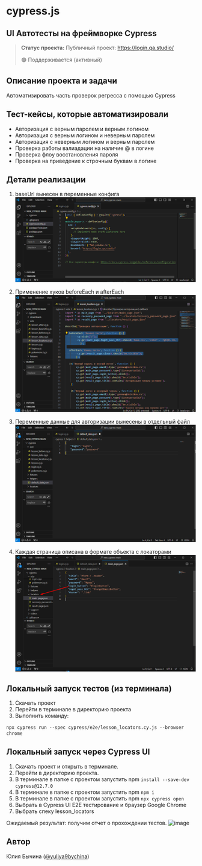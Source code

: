 # cypress.js
<h2>UI Автотесты на фреймворке Cypress</h2>

> **Статус проекта:**
> Публичный проект: https://login.qa.studio/
> 
> 🟢 Поддерживается (активный) 

## Описание проекта и задачи
Автоматизировать часть проверок регресса с помощью Cypress

## Тест-кейсы, которые автоматизировали
* Авторизация с верным паролем и верным логином
* Авторизация c верным логином и неверным паролем
* Авторизация c неверным логином и верным паролем
* Проверка работы валиадации на наличие @ в логине
* Проверка флоу восстановления пароля
* Проверка на приведение к строчным буквам в логине

## Детали реализации

1. baseUrl вынесен в переменные конфига
![image](https://github.com/Yuliya-Bychina-QA/cypress.js/blob/main/base_Url.png)

2. Применение хуков beforeEach и afterEach
![image](https://github.com/Yuliya-Bychina-QA/cypress.js/blob/main/Each.png)

3. Переменные данные для авторизации вынесены в отдельный файл
![image](https://github.com/Yuliya-Bychina-QA/cypress.js/blob/main/helpers.png)

4. Каждая страница описана в формате объекта с локаторами
![image](https://github.com/Yuliya-Bychina-QA/cypress.js/blob/main/locators.png)

## Локальный запуск тестов (из терминала)
1. Скачать проект
2. Перейти в терминале в директорию проекта
2. Выполнить команду:
```
npx cypress run --spec cypress/e2e/lesson_locators.cy.js --browser chrome
```

## Локальный запуск через Cypress UI
1. Скачать проект и открыть в терминале.
2. Перейти в директорию проекта.
3. В терминале в папке с проектом запустить npm `install --save-dev cypress@12.7.0`
4. В терминале в папке с проектом запустить npm `npm i`
5. В терминале в папке с проектом запустить npm `npx cypress open`
6. Выбрать в Cypress UI E2E тестирование и браузер Google Chrome
7. Выбрать спеку lesson_locators

Ожидаемый результат: получим отчет о прохождении тестов.
![image](https://raw.githubusercontent.com/German-D/new_cypress/main/static/Cypress_UI.png)


## Автор
Юлия Бычина ([@yuliya9bychina](https://t.me/yuliya9bychina))
